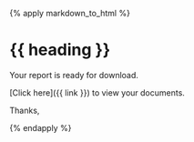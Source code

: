 {% apply markdown_to_html %}
# {{ heading }}

Your report is ready for download.

[Click here]({{ link }}) to view your documents.

Thanks,

{% endapply %}
